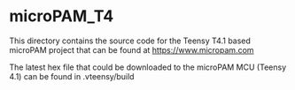 # microPAM_T4
 
 This directory contains the source code for the Teensy T4.1 based microPAM project that can be found at https://www.micropam.com 
 
 The latest hex file that could be downloaded to the microPAM MCU (Teensy 4.1) can be found in .vteensy/build
